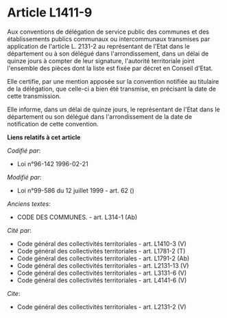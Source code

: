 # Article L1411-9

Aux conventions de délégation de service public des communes et des établissements publics communaux ou intercommunaux
transmises par application de l'article L. 2131-2 au représentant de l'Etat dans le département ou à son délégué dans
l'arrondissement, dans un délai de quinze jours à compter de leur signature, l'autorité territoriale joint l'ensemble des
pièces dont la liste est fixée par décret en Conseil d'Etat. 

Elle certifie, par une mention apposée sur la convention notifiée au titulaire de la délégation, que celle-ci a bien été
transmise, en précisant la date de cette transmission. 

Elle informe, dans un délai de quinze jours, le représentant de l'Etat dans le département ou son délégué dans
l'arrondissement de la date de notification de cette convention.

**Liens relatifs à cet article**

_Codifié par_:

  - Loi n°96-142 1996-02-21

_Modifié par_:

  - Loi n°99-586 du 12 juillet 1999 - art. 62 ()

_Anciens textes_:

  - CODE DES COMMUNES. - art. L314-1 (Ab)

_Cité par_:

  - Code général des collectivités territoriales - art. L1410-3 (V)
  - Code général des collectivités territoriales - art. L1781-2 (T)
  - Code général des collectivités territoriales - art. L1791-2 (Ab)
  - Code général des collectivités territoriales - art. L2131-13 (V)
  - Code général des collectivités territoriales - art. L3131-6 (V)
  - Code général des collectivités territoriales - art. L4141-6 (V)

_Cite_:

  - Code général des collectivités territoriales - art. L2131-2 (V)

